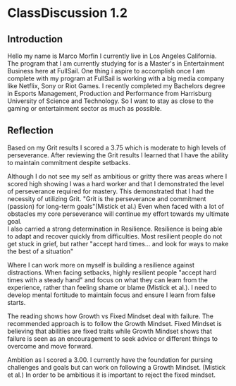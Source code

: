 # ClassDiscussion 1.2 
## Introduction 

Hello my name is Marco Morfin I currently live in Los Angeles California. The program that I am currently studying for is a Master's in Entertainment Business here at FullSail. One thing i aspire to accomplish once I am complete with my program at FullSail is working with a big media company like Netflix, Sony or Riot Games. I recently completed my Bachelors degree in Esports Management, Production and Performance from Harrisburg University of Science and Technology. So I want to stay as close to the gaming or entertainment sector as much as possible. 

## Reflection 

Based on my Grit results I scored a 3.75 which is moderate to high levels of perseverance. After reviewing the Grit results I learned that I have the ability to maintain commitment despite setbacks. 

Although I do not see my self as ambitious or gritty there was areas where I scored high showing I was a hard worker and that I demonstrated the level of perseverance required for mastery. This demonstrated that I had the necessity of utilizing Grit. "Grit is the perseverance and commitment (passion) for long-term goals"(Mistick et al.) Even when faced with a lot of obstacles my core perseverance will continue my effort towards my ultimate goal.  
I also carried a strong determination in Resilience. Resilience is being able to adapt and recover quickly from difficulties. Most resilient people do not get stuck in grief, but rather "accept hard times... and look for ways to make the best of a situation" 

Where I can work more on myself is building a resilience against distractions.  When facing setbacks, highly resilient people "accept hard times with a steady hand" and focus on what they can learn from the experience, rather than feeling shame or blame (Mistick et al.). I need to develop mental fortitude to maintain focus and ensure I learn from false starts.

The reading shows how Growth vs Fixed Mindset deal with failure. The recommended approach is to follow the Growth Mindset. 
Fixed Mindset is believing that abilities are fixed traits while Growth Mindset shows that failure is seen as an encouragement to seek advice or different things to overcome and move forward. 

Ambition as I scored a 3.00. I currently have the foundation for pursing challenges and goals but can work on following a Growth Mindset. (Mistick et aI.)  In order to be ambitious it is important to reject the fixed mindset. 




